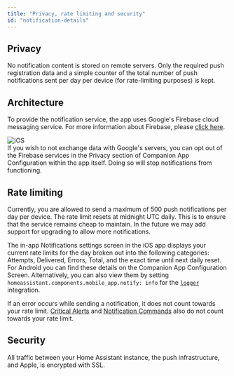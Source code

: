 ```yaml
---
title: "Privacy, rate limiting and security"
id: "notification-details"
---
```


## Privacy

No notification content is stored on remote servers. Only the required push registration data and a simple counter of the total number of push notifications sent per day per device (for rate-limiting purposes) is kept.

## Architecture
To provide the notification service, the app uses Google's Firebase cloud messaging service. For more information about Firebase, please [click here](https://firebase.google.com/docs/cloud-messaging).

![iOS](/assets/iOS.svg)<br />
If you wish to not exchange data with Google's servers, you can opt out of the Firebase services in the Privacy section of Companion App Configuration within the app itself. Doing so will stop notifications from functioning.  

## Rate limiting

Currently, you are allowed to send a maximum of 500 push notifications per day per device. The rate limit resets at midnight UTC daily. This is to ensure that the service remains cheap to maintain. In the future we may add support for upgrading to allow more notifications.

The in-app Notifications settings screen in the iOS app displays your current rate limits for the day broken out into the following categories: Attempts, Delivered, Errors, Total, and the exact time until next daily reset. For Android you can find these details on the Companion App Configuration Screen. Alternatively, you can also view them by setting `homeassistant.components.mobile_app.notify: info` for the [`logger`](https://www.home-assistant.io/integrations/logger/) integration.

If an error occurs while sending a notification, it does not count towards your rate limit. [Critical Alerts](critical.md) and [Notification Commands](commands.md) also do not count towards your rate limit.


## Security

All traffic between your Home Assistant instance, the push infrastructure, and Apple, is encrypted with SSL.
